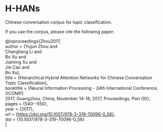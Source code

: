 # H-HANs
Chinese conversation corpus for topic classification.

If you use the corpus, please cite the following paper:


@inproceedings{Zhou2017,  
  author    = {Yujun Zhou and  
               Changliang Li and  
               Bo Xu and  
               Jiaming Xu and   
               Jie Cao and  
               Bo Xu},  
  title     = {Hierarchical Hybrid Attention Networks for Chinese Conversation Topic Classification},  
  booktitle = {Neural Information Processing - 24th International Conference, {ICONIP}  
               2017, Guangzhou, China, November 14-18, 2017, Proceedings, Part {II}},  
  pages     = {540--550},  
  year      = {2017},  
  url       = {https://doi.org/10.1007/978-3-319-70096-0_56},  
  doi       = {10.1007/978-3-319-70096-0_56}  
}  


